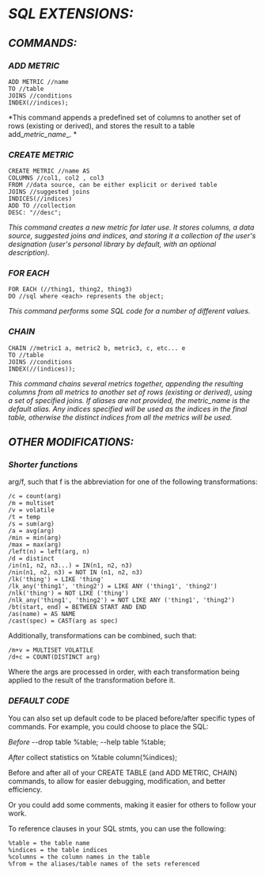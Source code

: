 # _SQL EXTENSIONS:_

## _COMMANDS:_

### _ADD METRIC_

	ADD METRIC //name 
	TO //table
	JOINS //conditions
	INDEX(//indices);

*This command appends a predefined set of columns to another set of rows (existing or derived), and stores the result to a table add_*metric_name*_. *

### _CREATE METRIC_

	CREATE METRIC //name AS 
	COLUMNS //col1, col2 , col3
	FROM //data source, can be either explicit or derived table
	JOINS //suggested joins
	INDICES(//indices)
	ADD TO //collection
	DESC: "//desc";

*This command creates a new metric for later use. It stores columns, a data source, suggested joins and indices, and storing it a collection of the user's designation (user's personal library by default, with an optional description).*

### _FOR EACH_

	FOR EACH (//thing1, thing2, thing3)
	DO //sql where <each> represents the object;

*This command performs some SQL code for a number of different values.*

### _CHAIN_

	CHAIN //metric1 a, metric2 b, metric3, c, etc... e
	TO //table
	JOINS //conditions
	INDEX(//(indices));

*This command chains several metrics together, appending the resulting columns from all metrics to another set of rows (existing or derived), using a set of specified joins. If aliases are not provided, the metric_name is the default alias. Any indices specified will be used as the indices in the final table, otherwise the distinct indices from all the metrics will be used.*

## _OTHER MODIFICATIONS:_

### _Shorter functions_

arg/f, such that f is the abbreviation for one of the following transformations:

	/c = count(arg)
	/m = multiset
	/v = volatile
	/t = temp
	/s = sum(arg)
	/a = avg(arg)
	/min = min(arg)
	/max = max(arg)
	/left(n) = left(arg, n)
	/d = distinct
	/in(n1, n2, n3...) = IN(n1, n2, n3)
	/nin(n1, n2, n3) = NOT IN (n1, n2, n3)
	/lk('thing') = LIKE 'thing'
	/lk_any('thing1', 'thing2') = LIKE ANY ('thing1', 'thing2')
	/nlk('thing') = NOT LIKE ('thing')
	/nlk_any('thing1', 'thing2') = NOT LIKE ANY ('thing1', 'thing2')
	/bt(start, end) = BETWEEN START AND END
	/as(name) = AS NAME
	/cast(spec) = CAST(arg as spec)

Additionally, transformations can be combined, such that:

	/m+v = MULTISET VOLATILE
	/d+c = COUNT(DISTINCT arg) 

Where the args are processed in order, with each transformation being applied to the result of the transformation before it. 

### _DEFAULT CODE_

You can also set up default code to be placed before/after specific types of commands. For example, you could choose to place the SQL:

*Before*
	--drop table %table;
	--help table %table;

*After*
	collect statistics on %table column(%indices);

Before and after all of your CREATE TABLE (and ADD METRIC, CHAIN) commands, to allow for easier debugging, modification, and better efficiency. 

Or you could add some comments, making it easier for others to follow your work. 

To reference clauses in your SQL stmts, you can use the following:

	%table = the table name
	%indices = the table indices
	%columns = the column names in the table
	%from = the aliases/table names of the sets referenced





